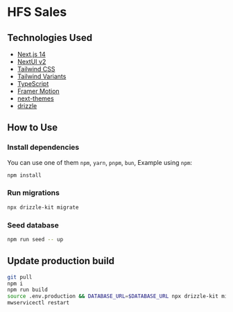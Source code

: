 # HFS Sales

## Technologies Used

- [Next.js 14](https://nextjs.org/docs/getting-started)
- [NextUI v2](https://nextui.org/)
- [Tailwind CSS](https://tailwindcss.com/)
- [Tailwind Variants](https://tailwind-variants.org)
- [TypeScript](https://www.typescriptlang.org/)
- [Framer Motion](https://www.framer.com/motion/)
- [next-themes](https://github.com/pacocoursey/next-themes)
- [drizzle](https://orm.drizzle.team/)

## How to Use

### Install dependencies

You can use one of them `npm`, `yarn`, `pnpm`, `bun`, Example using `npm`:

```bash
npm install
```

### Run migrations

```bash
npx drizzle-kit migrate
```

### Seed database

```bash
npm run seed -- up
```

## Update production build

```bash
git pull
npm i
npm run build
source .env.production && DATABASE_URL=$DATABASE_URL npx drizzle-kit migrate
mwservicectl restart
```